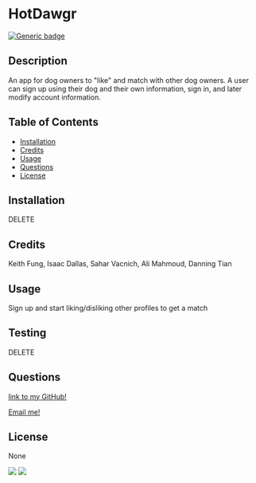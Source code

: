 # HotDawgr
  [![Generic badge](https://img.shields.io/badge/Licencse-None-<COLOR>.svg)](https://shields.io/)


  ## Description
  An app for dog owners to "like" and match with other dog owners. A user can sign up using their dog and their own information, sign in, and later modify account information.


  ## Table of Contents
  - [Installation](#Installation)
  - [Credits](#Credits)
  - [Usage](#Usage)
  - [Questions](#Questions)
  - [License](#License)


  ## Installation
  DELETE


  ## Credits
  Keith Fung, Isaac Dallas, Sahar Vacnich, Ali Mahmoud, Danning Tian


  ## Usage
  Sign up and start liking/disliking other profiles to get a match


  ## Testing
  DELETE


  ## Questions
  [link to my GitHub!](https://github.com/saharVac)
  
  [Email me!](mailto:DELETE)
  


  ## License
  None


  <img src="https://img.shields.io/badge/node.js%20-%2343853D.svg?&style=for-the-badge&logo=node.js&logoColor=white"/>
  <img src="https://img.shields.io/badge/javascript%20-%23323330.svg?&style=for-the-badge&logo=javascript&logoColor=%23F7DF1E"/>
